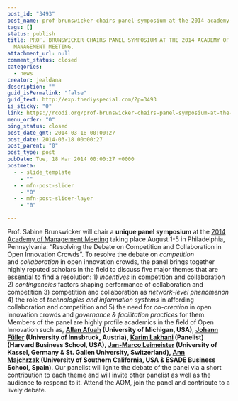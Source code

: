 ```yaml
---
post_id: "3493"
post_name: prof-brunswicker-chairs-panel-symposium-at-the-2014-academy-of-management-meeting
tags: []
status: publish
title: PROF. BRUNSWICKER CHAIRS PANEL SYMPOSIUM AT THE 2014 ACADEMY OF
  MANAGEMENT MEETING.
attachment_url: null
comment_status: closed
categories:
  - news
creator: jealdana
description: ""
guid_isPermalink: "false"
guid_text: http://exp.thediyspecial.com/?p=3493
is_sticky: "0"
link: https://rcodi.org/prof-brunswicker-chairs-panel-symposium-at-the-2014-academy-of-management-meeting/
menu_order: "0"
ping_status: closed
post_date_gmt: 2014-03-18 00:00:27
post_date: 2014-03-18 00:00:27
post_parent: "0"
post_type: post
pubDate: Tue, 18 Mar 2014 00:00:27 +0000
postmeta:
  - - slide_template
    - ""
  - - mfn-post-slider
    - "0"
  - - mfn-post-slider-layer
    - "0"

---
```

Prof. Sabine Brunswicker will chair a **unique panel symposium** at the [2014 Academy of Management Meeting](http://aom.org/annualmeeting/ "Academy of Management Meeting") taking place August 1-5 in Philadelphia, Pennsylvania: “Resolving the Debate on Competition and Collaboration in Open Innovation Crowds”. To resolve the debate on _competition_ and _collaboration_ in open innovation crowds, the panel brings together highly reputed scholars in the field to discuss five major themes that are essential to find a resolution: 1) _incentives_ in competition and collaboration 2) _contingencies_ factors shaping performance of collaboration and competition 3) competition and collaboration as _network-level phenomenon_ 4) the role of _technologies and information systems_ in affording collaboration and competition and 5) the need for _co-creation_ in open innovation crowds and _governance & facilitation practices_ for them. Members of the panel are highly profile academics in the field of Open Innovation such as, **[Allan Afuah](http://www.bus.umich.edu/facultybios/FacultyBio.asp?id=000279039) (University of Michigan, USA)**, **[Johann Füller](https://www.hyve.de/team_member.php?tid=5) (University of Innsbruck, Austria), [Karim Lakhani](http://www.hbs.edu/faculty/Pages/profile.aspx?facId=240491) (Panelist) (Harvard Business School, USA), [Jan-Marco Leimeister](https://www.uni-kassel.de/fb07/en/institutes/ibwl/faculty-chairs/leimeister-prof-dr/team/prof-dr-jan-marco-leimeister.html) (University of Kassel, Germany & St. Gallen University, Switzerland), [Ann Majchrzak](http://www.marshall.usc.edu/faculty/directory/majchrza) (University of Southern California, USA & ESADE Business School, Spain)**. Our panelist will ignite the debate of the panel via a short contribution to each theme and will invite other panelist as well as the audience to respond to it. Attend the AOM, join the panel and contribute to a lively debate.
